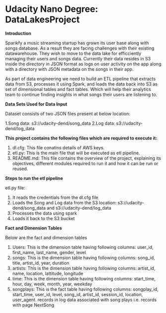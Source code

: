 # Udacity Nano Degree: DataLakesProject

**Introduction**

Sparikfy a music streaming startup has grown its user base along with songs database. As a result they are facing challenges with their existing datawarehouse. They wish to move to the data lake for efficciently managing their users and songs data. Currently their data resides in S3 inside the directory in JSON format as logs on user activity on the app along with a directory with JSON metadata on the songs in their app. 

As part of data engineering we need to build an ETL pipeline that extracts data from S3, processes it using Spark, and loads the data back into S3 as set of dimensional tables and fact tables. Which will help their analytics team to continue finding insights in what songs their users are listening to.

**Data Sets Used for Data Input**

Dataset consists of two JSON files present at below location:

1.Song data: s3://udacity-dend/song_data
2.Log data: s3://udacity-dend/log_data


**This project contains the following files which are required to execute it:**

1. dl.cfg: This file conatins details of AWS keys.
2. etl.py: This is the main file that will be executed as etl pipeline.
3. README.md: This file contains the overview of the project, explaining its objectives, different modules required to run it and how it can be run or reused.

**Steps to run the etl pipeline**

etl.py file:

1. It reads the credentials from the dl.cfg file
2. Loads the Song and Log data from the S3 location: s3://udacity-dend/song_data and s3://udacity-dend/log_data
3. Processes the data using spark
4. Loads it back to the S3 bucket


**Fact and Dimension Tables**

Below are the fact and dimension tables

1. Users: This is the dimension table having following columns: user_id, first_name, last_name, gender, level
2. songs: This is the dimension table having following columns: song_id, title, artist_id, year, duration
3. artists: This is the dimension table having following columns: artist_id, name, location, lattitude, longitude
4. time: This is the dimension table having following columns: start_time, hour, day, week, month, year, weekday
5. songplays: This is the fact table having following columns: songplay_id, start_time, user_id, level, song_id, artist_id, session_id, location, user_agent. records in log data associated with song plays i.e. records with page NextSong

